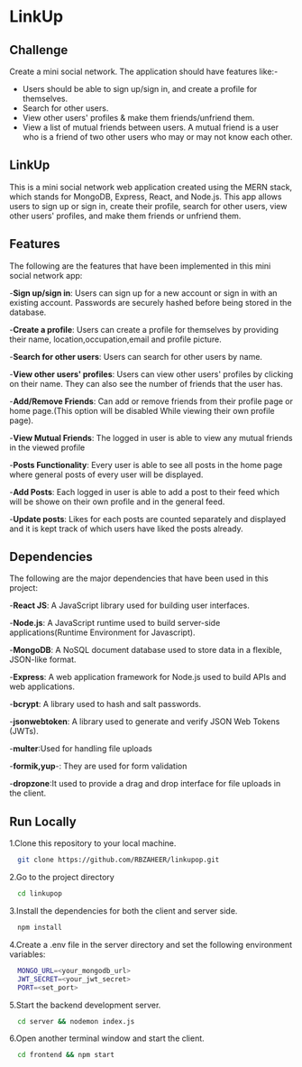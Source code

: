 # LinkUp

## Challenge

Create a mini social network. The application should have features like:-

- Users should be able to sign up/sign in, and create a profile for themselves.
- Search for other users.
- View other users' profiles & make them friends/unfriend them.
- View a list of mutual friends between users. A mutual friend is a user who is a friend of two other users who may or may not know each other.

## LinkUp

This is a mini social network web application created using the MERN stack, which stands for MongoDB, Express, React, and Node.js. This app allows users to sign up or sign in, create their profile, search for other users, view other users' profiles, and make them friends or unfriend them.

## Features

The following are the features that have been implemented in this mini social network app:

-**Sign up/sign in**: Users can sign up for a new account or sign in with an existing account. Passwords are securely hashed before being stored in the database.

-**Create a profile**: Users can create a profile for themselves by providing their name, location,occupation,email and profile picture.

-**Search for other users**: Users can search for other users by name.

-**View other users' profiles**: Users can view other users' profiles by clicking on their name. They can also see the number of friends that the user has.

-**Add/Remove Friends**: Can add or remove friends from their profile page or home page.(This option will be disabled While viewing their own profile page).

-**View Mutual Friends**: The logged in user is able to view any mutual friends in the viewed profile

-**Posts Functionality**: Every user is able to see all posts in the home page where general posts of every user will be displayed.

-**Add Posts**: Each logged in user is able to add a post to their feed which will be showe on their own profile and in the general feed.

-**Update posts**: Likes for each posts are counted separately and displayed and it is kept track of which users have liked the posts already.

## Dependencies

The following are the major dependencies that have been used in this project:

-**React JS**: A JavaScript library used for building user interfaces.

-**Node.js**: A JavaScript runtime used to build server-side applications(Runtime Environment for Javascript).

-**MongoDB**: A NoSQL document database used to store data in a flexible, JSON-like format.

-**Express**: A web application framework for Node.js used to build APIs and web applications.

-**bcrypt**: A library used to hash and salt passwords.

-**jsonwebtoken**: A library used to generate and verify JSON Web Tokens (JWTs).

-**multer**:Used for handling file uploads

-**formik,yup**-: They are used for form validation

-**dropzone**:It used to provide a drag and drop interface for file uploads in the client.

## Run Locally

1.Clone this repository to your local machine.

```bash
  git clone https://github.com/RBZAHEER/linkupop.git
```

2.Go to the project directory

```bash
  cd linkupop
```

3.Install the dependencies for both the client and server side.

```bash
  npm install
```

4.Create a .env file in the server directory and set the following environment variables:

```bash
  MONGO_URL=<your_mongodb_url>
  JWT_SECRET=<your_jwt_secret>
  PORT=<set_port>
```

5.Start the backend development server.

```bash
  cd server && nodemon index.js
```

6.Open another terminal window and start the client.

```bash
  cd frontend && npm start
```
